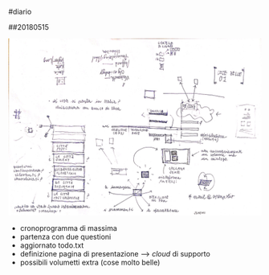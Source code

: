 #diario

##20180515

![](assets/20180515.jpg)

+ cronoprogramma di massima
+ partenza con due questioni
+ aggiornato todo.txt
+ definizione pagina di presentazione —> *cloud* di supporto
+ possibili volumetti extra (cose molto belle)
